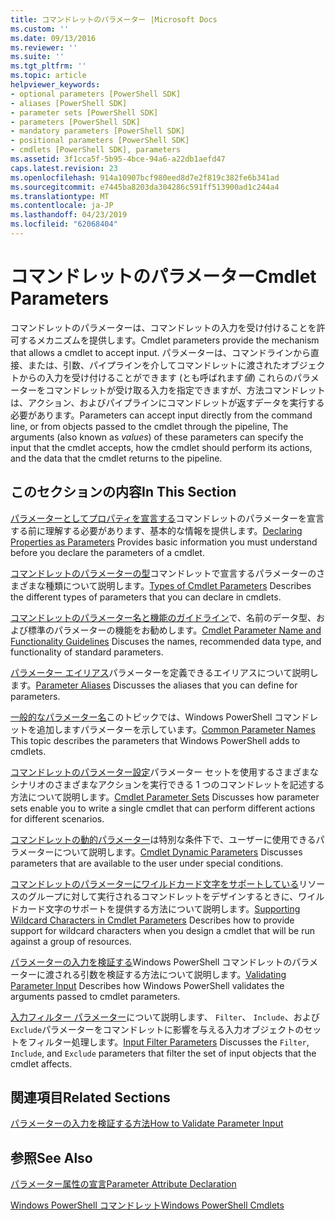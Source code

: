 ```yaml
---
title: コマンドレットのパラメーター |Microsoft Docs
ms.custom: ''
ms.date: 09/13/2016
ms.reviewer: ''
ms.suite: ''
ms.tgt_pltfrm: ''
ms.topic: article
helpviewer_keywords:
- optional parameters [PowerShell SDK]
- aliases [PowerShell SDK]
- parameter sets [PowerShell SDK]
- parameters [PowerShell SDK]
- mandatory parameters [PowerShell SDK]
- positional parameters [PowerShell SDK]
- cmdlets [PowerShell SDK], parameters
ms.assetid: 3f1cca5f-5b95-4bce-94a6-a22db1aefd47
caps.latest.revision: 23
ms.openlocfilehash: 914a10907bcf980eed8d7e2f819c382fe6b341ad
ms.sourcegitcommit: e7445ba8203da304286c591ff513900ad1c244a4
ms.translationtype: MT
ms.contentlocale: ja-JP
ms.lasthandoff: 04/23/2019
ms.locfileid: "62068404"
---
```

# <a name="cmdlet-parameters"></a><span data-ttu-id="aa88f-102">コマンドレットのパラメーター</span><span class="sxs-lookup"><span data-stu-id="aa88f-102">Cmdlet Parameters</span></span>

<span data-ttu-id="aa88f-103">コマンドレットのパラメーターは、コマンドレットの入力を受け付けることを許可するメカニズムを提供します。</span><span class="sxs-lookup"><span data-stu-id="aa88f-103">Cmdlet parameters provide the mechanism that allows a cmdlet to accept input.</span></span> <span data-ttu-id="aa88f-104">パラメーターは、コマンドラインから直接、または、引数、パイプラインを介してコマンドレットに渡されたオブジェクトからの入力を受け付けることができます (とも呼ばれます*値*) これらのパラメーターをコマンドレットが受け取る入力を指定できますが、方法コマンドレットは、アクション、およびパイプラインにコマンドレットが返すデータを実行する必要があります。</span><span class="sxs-lookup"><span data-stu-id="aa88f-104">Parameters can accept input directly from the command line, or from objects passed to the cmdlet through the pipeline, The arguments (also known as *values*) of these parameters can specify the input that the cmdlet accepts, how the cmdlet should perform its actions, and the data that the cmdlet returns to the pipeline.</span></span>

## <a name="in-this-section"></a><span data-ttu-id="aa88f-105">このセクションの内容</span><span class="sxs-lookup"><span data-stu-id="aa88f-105">In This Section</span></span>

<span data-ttu-id="aa88f-106">[パラメーターとしてプロパティを宣言する](./declaring-properties-as-parameters.md)コマンドレットのパラメーターを宣言する前に理解する必要があります、基本的な情報を提供します。</span><span class="sxs-lookup"><span data-stu-id="aa88f-106">[Declaring Properties as Parameters](./declaring-properties-as-parameters.md) Provides basic information you must understand before you declare the parameters of a cmdlet.</span></span>

<span data-ttu-id="aa88f-107">[コマンドレットのパラメーターの型](./types-of-cmdlet-parameters.md)コマンドレットで宣言するパラメーターのさまざまな種類について説明します。</span><span class="sxs-lookup"><span data-stu-id="aa88f-107">[Types of Cmdlet Parameters](./types-of-cmdlet-parameters.md) Describes the different types of parameters that you can declare in cmdlets.</span></span>

<span data-ttu-id="aa88f-108">[コマンドレットのパラメーター名と機能のガイドライン](./standard-cmdlet-parameter-names-and-types.md)で、名前のデータ型、および標準のパラメーターの機能をお勧めします。</span><span class="sxs-lookup"><span data-stu-id="aa88f-108">[Cmdlet Parameter Name and Functionality Guidelines](./standard-cmdlet-parameter-names-and-types.md) Discuses the names, recommended data type, and functionality of standard parameters.</span></span>

<span data-ttu-id="aa88f-109">[パラメーター エイリアス](./parameter-aliases.md)パラメーターを定義できるエイリアスについて説明します。</span><span class="sxs-lookup"><span data-stu-id="aa88f-109">[Parameter Aliases](./parameter-aliases.md) Discusses the aliases that you can define for parameters.</span></span>

<span data-ttu-id="aa88f-110">[一般的なパラメーター名](./common-parameter-names.md)このトピックでは、Windows PowerShell コマンドレットを追加しますパラメーターを示しています。</span><span class="sxs-lookup"><span data-stu-id="aa88f-110">[Common Parameter Names](./common-parameter-names.md) This topic describes the parameters that Windows PowerShell adds to cmdlets.</span></span>

<span data-ttu-id="aa88f-111">[コマンドレットのパラメーター設定](./cmdlet-parameter-sets.md)パラメーター セットを使用するさまざまなシナリオのさまざまなアクションを実行できる 1 つのコマンドレットを記述する方法について説明します。</span><span class="sxs-lookup"><span data-stu-id="aa88f-111">[Cmdlet Parameter Sets](./cmdlet-parameter-sets.md) Discusses how parameter sets enable you to write a single cmdlet that can perform different actions for different scenarios.</span></span>

<span data-ttu-id="aa88f-112">[コマンドレットの動的パラメーター](./cmdlet-dynamic-parameters.md)は特別な条件下で、ユーザーに使用できるパラメーターについて説明します。</span><span class="sxs-lookup"><span data-stu-id="aa88f-112">[Cmdlet Dynamic Parameters](./cmdlet-dynamic-parameters.md) Discusses parameters that are available to the user under special conditions.</span></span>

<span data-ttu-id="aa88f-113">[コマンドレットのパラメーターにワイルドカード文字をサポートしている](./supporting-wildcard-characters-in-cmdlet-parameters.md)リソースのグループに対して実行されるコマンドレットをデザインするときに、ワイルドカード文字のサポートを提供する方法について説明します。</span><span class="sxs-lookup"><span data-stu-id="aa88f-113">[Supporting Wildcard Characters in Cmdlet Parameters](./supporting-wildcard-characters-in-cmdlet-parameters.md) Describes how to provide support for wildcard characters when you design a cmdlet that will be run against a group of resources.</span></span>

<span data-ttu-id="aa88f-114">[パラメーターの入力を検証する](./validating-parameter-input.md)Windows PowerShell コマンドレットのパラメーターに渡される引数を検証する方法について説明します。</span><span class="sxs-lookup"><span data-stu-id="aa88f-114">[Validating Parameter Input](./validating-parameter-input.md) Describes how Windows PowerShell validates the arguments passed to cmdlet parameters.</span></span>

<span data-ttu-id="aa88f-115">[入力フィルター パラメーター](./input-filter-parameters.md)について説明します、 `Filter`、 `Include`、および`Exclude`パラメーターをコマンドレットに影響を与える入力オブジェクトのセットをフィルター処理します。</span><span class="sxs-lookup"><span data-stu-id="aa88f-115">[Input Filter Parameters](./input-filter-parameters.md) Discusses the `Filter`, `Include`, and `Exclude` parameters that filter the set of input objects that the cmdlet affects.</span></span>

## <a name="related-sections"></a><span data-ttu-id="aa88f-116">関連項目</span><span class="sxs-lookup"><span data-stu-id="aa88f-116">Related Sections</span></span>

[<span data-ttu-id="aa88f-117">パラメーターの入力を検証する方法</span><span class="sxs-lookup"><span data-stu-id="aa88f-117">How to Validate Parameter Input</span></span>](./how-to-validate-parameter-input.md)

## <a name="see-also"></a><span data-ttu-id="aa88f-118">参照</span><span class="sxs-lookup"><span data-stu-id="aa88f-118">See Also</span></span>

[<span data-ttu-id="aa88f-119">パラメーター属性の宣言</span><span class="sxs-lookup"><span data-stu-id="aa88f-119">Parameter Attribute Declaration</span></span>](./parameter-attribute-declaration.md)

[<span data-ttu-id="aa88f-120">Windows PowerShell コマンドレット</span><span class="sxs-lookup"><span data-stu-id="aa88f-120">Windows PowerShell Cmdlets</span></span>](./cmdlet-overview.md)
